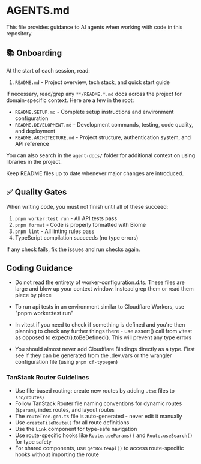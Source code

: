 
# AGENTS.md

This file provides guidance to AI agents when working with code in this repository.

## 📚 Onboarding

At the start of each session, read:
1. `README.md` - Project overview, tech stack, and quick start guide

If necessary, read/grep any `**/README.*.md` docs across the project for domain-specific context. Here are a few in the root:

- `README.SETUP.md` - Complete setup instructions and environment configuration
- `README.DEVELOPMENT.md` - Development commands, testing, code quality, and deployment
- `README.ARCHITECTURE.md` - Project structure, authentication system, and API reference

You can also search in the `agent-docs/` folder for additional context on using libraries in the project.

Keep README files up to date whenever major changes are introduced.

## ✅ Quality Gates

When writing code, you must not finish until all of these succeed:

1. `pnpm worker:test run` - All API tests pass
2. `pnpm format` - Code is properly formatted with Biome
3. `pnpm lint` - All linting rules pass
4. TypeScript compilation succeeds (no type errors)

If any check fails, fix the issues and run checks again.

## Coding Guidance

- Do not read the entirety of worker-configuration.d.ts. These files are large and blow up your context window. Instead grep them or read them piece by piece

- To run api tests in an environment similar to Cloudflare Workers, use "pnpm worker:test run"

- In vitest if you need to check if something is defined and you're then planning to check any further things there - use assert() call from vitest as opposed to expect(<thing>).toBeDefined(). This will prevent any type errors

- You should almost never add Cloudflare Bindings directly as a type. First see if they can be generated from the .dev.vars or the wrangler configuration file (using `pnpm cf-typegen`)

### TanStack Router Guidelines

- Use file-based routing: create new routes by adding `.tsx` files to `src/routes/`
- Follow TanStack Router file naming conventions for dynamic routes (`$param`), index routes, and layout routes
- The `routeTree.gen.ts` file is auto-generated - never edit it manually
- Use `createFileRoute()` for all route definitions
- Use the `Link` component for type-safe navigation
- Use route-specific hooks like `Route.useParams()` and `Route.useSearch()` for type safety
- For shared components, use `getRouteApi()` to access route-specific hooks without importing the route
